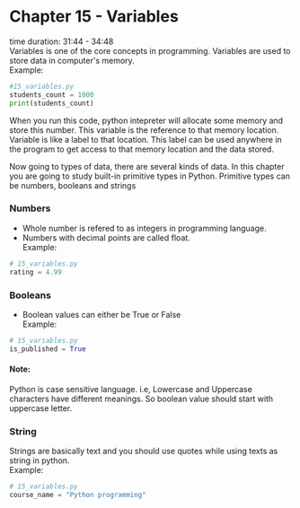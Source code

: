 # Chapter 15 - Variables 
time duration: 31:44 - 34:48  
Variables is one of the core concepts in programming. Variables are used to store data in computer's memory.  
Example: 
```python
#15_variables.py
students_count = 1000
print(students_count)
```
When you run this code, python intepreter will allocate some memory and store this number. This variable is the reference to that memory location. Variable is like a label to that location. This label can be used anywhere in the program to get access to that memory location and the data stored.  

Now going to types of data, there are several kinds of data. In this chapter you are going to study built-in primitive types in Python. Primitive types can be numbers, booleans and strings

### Numbers
- Whole number is refered to as integers in programming language.
- Numbers with decimal points are called float.  
Example:
```python 
# 15_variables.py
rating = 4.99
```
### Booleans
- Boolean values can either be True or False  
Example:
```python
# 15_variables.py
is_published = True
```
#### Note:
Python is case sensitive language. i.e, Lowercase and Uppercase characters have different meanings. So boolean value should start with uppercase letter.
### String
Strings are basically text and you should use quotes while using texts as string in python.  
Example: 
```python
# 15_variables.py
course_name = "Python programming"
```
